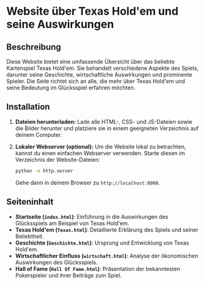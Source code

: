 # Website über Texas Hold'em und seine Auswirkungen

## Beschreibung
Diese Website bietet eine umfassende Übersicht über das beliebte Kartenspiel Texas Hold'em. Sie behandelt verschiedene Aspekte des Spiels, darunter seine Geschichte, wirtschaftliche Auswirkungen und prominente Spieler. Die Seite richtet sich an alle, die mehr über Texas Hold'em und seine Bedeutung im Glücksspiel erfahren möchten.

## Installation

1. **Dateien herunterladen:**
   Lade alle HTML-, CSS- und JS-Dateien sowie die Bilder herunter und platziere sie in einem geeigneten Verzeichnis auf deinem Computer.

2. **Lokaler Webserver (optional):**
   Um die Website lokal zu betrachten, kannst du einen einfachen Webserver verwenden. Starte diesen im Verzeichnis der Website-Dateien:
   ```bash
   python -m http.server
   ```
   Gehe dann in deinem Browser zu `http://localhost:8000`.

## Seiteninhalt

- **Startseite (`index.html`)**: Einführung in die Auswirkungen des Glücksspiels am Beispiel von Texas Hold'em.
- **Texas Hold'em (`Texas.html`)**: Detaillierte Erklärung des Spiels und seiner Beliebtheit.
- **Geschichte (`Geschichte.html`)**: Ursprung und Entwicklung von Texas Hold'em.
- **Wirtschaftlicher Einfluss (`wirtschaft.html`)**: Analyse der ökonomischen Auswirkungen des Glücksspiels.
- **Hall of Fame (`Hall Of Fame.html`)**: Präsentation der bekanntesten Pokerspieler und ihrer Beiträge zum Spiel.
